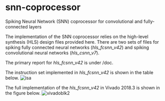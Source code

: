 # snn-coprocessor

Spiking Neural Network (SNN) coprocessor for convolutional and fully-connected layers

The implementation of the SNN coprocessor relies on the high-level synthesis (HLS) design files provided here. There are two sets of files for spiking fully connected neural networks (*hls_fcsnn_v42*) and spiking convolutional neural networks (*hls_csnn_v7*). 

The primary report for *hls_fcsnn_v42* is under /doc. 

The instruction set implemented in *hls_fcsnn_v42* is shown in the table below. 
![isa](https://github.com/yimin-github/snn-coprocessor/assets/91878760/581820db-e872-4176-b91d-e9b7eaea28d1)

The full implementation of the *hls_fcsnn_v42* in Vivado 2018.3 is shown in the figure below. 
![vivadoblk2](https://github.com/yimin-github/snn-coprocessor/assets/91878760/5413ed1d-d470-445c-ba6b-39eac4a1809f)
